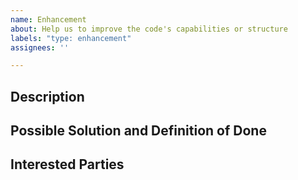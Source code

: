 ```yaml
---
name: Enhancement
about: Help us to improve the code's capabilities or structure
labels: "type: enhancement"
assignees: ''

---
```


## Description
<!---
Tell us about
- your expectations for future code behavior or features,
- the current behavior: What's good? What needs to be changed, added, or improved?
- the motivation and context: What are you trying to accomplish? Why do we need to address this?

Providing all this information helps all of us to come up with a solution that is most useful in the real world.

Link other issues or pull requests by mentioning their relation to this issue (Related to, Blocks, Follows, Closes, ...), if applicable
-->

## Possible Solution and Definition of Done
<!---
Tell us what needs to happen and outline a possible solution. If possible, provide a step-by-step task list along the lines of:
- [ ] First do this.
- [ ] Then do that.
- [ ] Also this other thing.
-->

## Interested Parties
<!---
If there's any team or developer, who you think should be looped in on this issue, feel free to @mention them here.
-->
